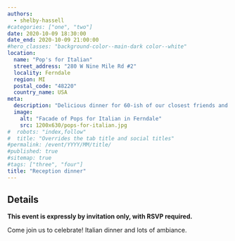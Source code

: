 ```yaml
---
authors:
  - shelby-hassell
#categories: ["one", "two"]
date: 2020-10-09 18:30:00
date_end: 2020-10-09 21:00:00
#hero_classes: "background-color--main-dark color--white"
location:
  name: "Pop's for Italian"
  street_address: "280 W Nine Mile Rd #2"
  locality: Ferndale
  region: MI
  postal_code: "48220"
  country_name: USA
meta:
  description: "Delicious dinner for 60-ish of our closest friends and family."
  image:
    alt: "Facade of Pops for Italian in Ferndale"
    src: 1200x630/pops-for-italian.jpg
#  robots: "index,follow"
#  title: "Overrides the tab title and social titles"
#permalink: /event/YYYY/MM/title/
#published: true
#sitemap: true
#tags: ["three", "four"]
title: "Reception dinner"
---
```


## Details

**This event is expressly by invitation only, with RSVP required.**

Come join us to celebrate! Italian dinner and lots of ambiance.
